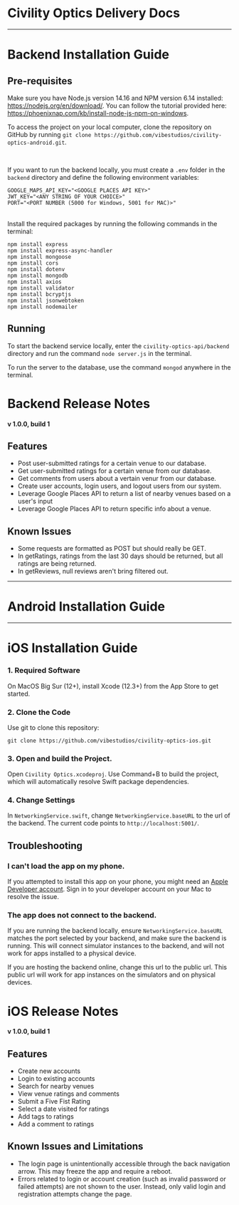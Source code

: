# Civility Optics Delivery Docs

***

# Backend Installation Guide

## Pre-requisites
Make sure you have Node.js version 14.16 and NPM version 6.14 installed: https://nodejs.org/en/download/. You can follow the tutorial provided here: https://phoenixnap.com/kb/install-node-js-npm-on-windows.

To access the project on your local computer, clone the repository on GitHub by running `git clone https://github.com/vibestudios/civility-optics-android.git`.

<br>

If you want to run the backend locally, you must create a `.env` folder in the `backend` directory and define the following environment variables:
```
GOOGLE_MAPS_API_KEY="<GOOGLE PLACES API KEY>"
JWT_KEY="<ANY STRING OF YOUR CHOICE>"
PORT="<PORT NUMBER (5000 for Windows, 5001 for MAC)>"
```
<br>
Install the required packages by running the following commands in the terminal:

```
npm install express
npm install express-async-handler
npm install mongoose
npm install cors
npm install dotenv
npm install mongodb
npm install axios
npm install validator
npm install bcryptjs
npm install jsonwebtoken
npm install nodemailer
```

## Running

To start the backend service locally, enter the `civility-optics-api/backend` directory and run the command `node server.js` in the terminal.

To run the server to the database, use the command `mongod` anywhere in the terminal.

# Backend Release Notes

#### v 1.0.0, build 1

## Features
- Post user-submitted ratings for a certain venue to our database.
- Get user-submitted ratings for a certain venue from our database.
- Get comments from users about a vertain venur from our database.
- Create user accounts, login users, and logout users from our system.
- Leverage Google Places API to return a list of nearby venues based on a user's input
- Leverage Google Places API to return specific info about a venue.

## Known Issues
- Some requests are formatted as POST but should really be GET.
- In getRatings, ratings from the last 30 days should be returned, but all ratings are being returned.
- In getReviews, null reviews aren't bring filtered out.

***

# Android Installation Guide

***

# iOS Installation Guide

### 1. Required Software

On MacOS Big Sur (12+), install Xcode (12.3+) from the App Store to get started.

### 2. Clone the Code

Use git to clone this repository:

```
git clone https://github.com/vibestudios/civility-optics-ios.git
```

### 3. Open and build the Project.

Open `Civility Optics.xcodeproj`. Use Command+B to build the project, which will automatically resolve Swift package dependencies.

### 4. Change Settings

In `NetworkingService.swift`, change `NetworkingService.baseURL` to the url of the backend. The current code points to `http://localhost:5001/`. 

## Troubleshooting

### I can't load the app on my phone.

If you attempted to install this app on your phone, you might need an [Apple Developer account](https://developer.apple.com). Sign in to your developer account on your Mac to resolve the issue.

### The app does not connect to the backend.

If you are running the backend locally, ensure `NetworkingService.baseURL` matches the port selected by your backend, and make sure the backend is running. This will connect simulator instances to the backend, and will not work for apps installed to a physical device.

If you are hosting the backend online, change this url to the public url. This public url will work for app instances on the simulators and on physical devices.

# iOS Release Notes

#### v 1.0.0, build 1

## Features
- Create new accounts
- Login to existing accounts
- Search for nearby venues
- View venue ratings and comments
- Submit a Five Fist Rating
- Select a date visited for ratings
- Add tags to ratings
- Add a comment to ratings

## Known Issues and Limitations
- The login page is unintentionally accessible through the back navigation arrow. This may freeze the app and require a reboot.
- Errors related to login or account creation (such as invalid password or failed attempts) are not shown to the user. Instead, only valid login and registration attempts change the page.
